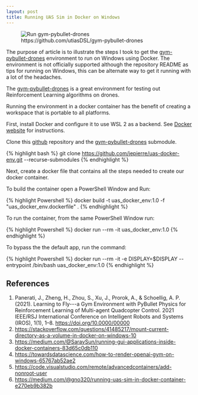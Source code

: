 ```yaml
---
layout: post
title: Running UAS Sim in Docker on Windows
---
```


<figure>
  <img src="{{site.url}}/assets/images/uas_output.png" alt="Run gym-pybullet-drones"/>
  <figcaption>https://github.com/utiasDSL/gym-pybullet-drones</figcaption>
</figure>

The purpose of article is to illustrate the steps I took to get the [gym-pybullet-drones](https://github.com/utiasDSL/gym-pybullet-drones) environment to run on Windows using Docker. The environment is not officially supported although the repository README as tips for running on Windows, this can be alternate way to get it running with a lot of the headaches.  

The [gym-pybullet-drones](https://github.com/utiasDSL/gym-pybullet-drones) is a great environment for testing out Reinforcement Learning algorithms on drones.

Running the environment in a docker container has the benefit of creating a workspace that is portable to all platforms.  

First, install Docker and configure it to use WSL 2 as a backend.  See [Docker website](https://docs.docker.com/desktop/windows/install/) for instructions.

Clone this [github](https://github.com/jepierre/uas-docker-env.git) repository and the [gym-pybullet-drones](https://github.com/utiasDSL/gym-pybullet-drones) submodule.

{% highlight bash %}
git clone https://github.com/jepierre/uas-docker-env.git --recurse-submodules
{% endhighlight %}

Next, create a docker file that contains all the steps needed to create our docker container.

To build the container open a PowerShell Window and Run:

{% highlight Powershell %}
docker build -t uas_docker_env:1.0 -f "uas_docker_env.dockerfile" .
{% endhighlight %}

To run the container, from the same PowerShell Window run:  

{% highlight Powershell %}
docker run --rm -it uas_docker_env:1.0
{% endhighlight %}

To bypass the the default app, run the command:  

{% highlight Powershell %}
docker run --rm -it -e DISPLAY=$DISPLAY --entrypoint /bin/bash uas_docker_env:1.0
{% endhighlight %}

## References  
1. Panerati, J., Zheng, H., Zhou, S., Xu, J., Prorok, A., & Schoellig, A. P. (2021). Learning to Fly---a Gym Environment with PyBullet Physics for Reinforcement Learning of Multi-agent Quadcopter Control. 2021 IEEE/RSJ International Conference on Intelligent Robots and Systems (IROS), 1(1), 1–8. https://doi.org/10.0000/00000
1. https://stackoverflow.com/questions/41485217/mount-current-directory-as-a-volume-in-docker-on-windows-10
2. https://medium.com/@SaravSun/running-gui-applications-inside-docker-containers-83d65c0db110
3. https://towardsdatascience.com/how-to-render-openai-gym-on-windows-65767ab52ae2
4. https://code.visualstudio.com/remote/advancedcontainers/add-nonroot-user
5. https://medium.com/@gno320/running-uas-sim-in-docker-container-e270eb9b382b
